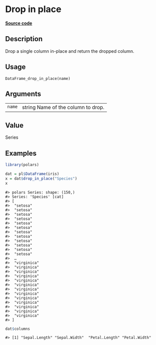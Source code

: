 
# Drop in place

[**Source code**](https://github.com/pola-rs/r-polars/tree/main/R/dataframe__frame.R#L654)

## Description

Drop a single column in-place and return the dropped column.

## Usage

<pre><code class='language-R'>DataFrame_drop_in_place(name)
</code></pre>

## Arguments

<table>
<tr>
<td style="white-space: nowrap; font-family: monospace; vertical-align: top">
<code id="DataFrame_drop_in_place_:_name">name</code>
</td>
<td>
string Name of the column to drop.
</td>
</tr>
</table>

## Value

Series

## Examples

``` r
library(polars)

dat = pl$DataFrame(iris)
x = dat$drop_in_place("Species")
x
```

    #> polars Series: shape: (150,)
    #> Series: 'Species' [cat]
    #> [
    #>  "setosa"
    #>  "setosa"
    #>  "setosa"
    #>  "setosa"
    #>  "setosa"
    #>  "setosa"
    #>  "setosa"
    #>  "setosa"
    #>  "setosa"
    #>  "setosa"
    #>  "setosa"
    #>  "setosa"
    #>  …
    #>  "virginica"
    #>  "virginica"
    #>  "virginica"
    #>  "virginica"
    #>  "virginica"
    #>  "virginica"
    #>  "virginica"
    #>  "virginica"
    #>  "virginica"
    #>  "virginica"
    #>  "virginica"
    #>  "virginica"
    #>  "virginica"
    #> ]

``` r
dat$columns
```

    #> [1] "Sepal.Length" "Sepal.Width"  "Petal.Length" "Petal.Width"
